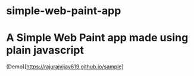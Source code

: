 # simple-web-paint-app
# A Simple Web Paint app made using plain javascript

(Demo)[https://rajurajvijay619.github.io/sample]
